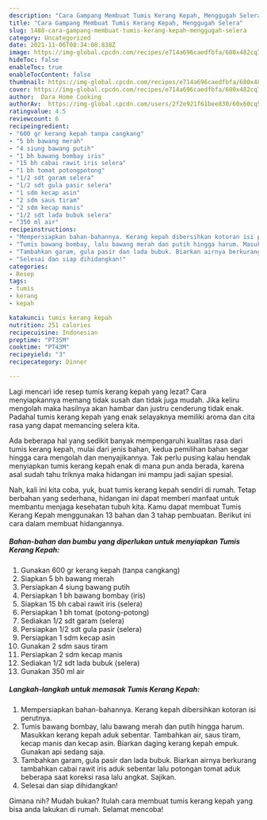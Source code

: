 ```yaml
---
description: "Cara Gampang Membuat Tumis Kerang Kepah, Menggugah Selera"
title: "Cara Gampang Membuat Tumis Kerang Kepah, Menggugah Selera"
slug: 1488-cara-gampang-membuat-tumis-kerang-kepah-menggugah-selera
category: Uncategorized
date: 2021-11-06T08:34:08.838Z
image: https://img-global.cpcdn.com/recipes/e714a696caedfbfa/680x482cq70/tumis-kerang-kepah-foto-resep-utama.jpg
hideToc: false
enableToc: true
enableTocContent: false
thumbnail: https://img-global.cpcdn.com/recipes/e714a696caedfbfa/680x482cq70/tumis-kerang-kepah-foto-resep-utama.jpg
cover: https://img-global.cpcdn.com/recipes/e714a696caedfbfa/680x482cq70/tumis-kerang-kepah-foto-resep-utama.jpg
author:  Dara Home Cooking
authorAv:  https://img-global.cpcdn.com/users/2f2e921f61bee830/60x60cq50/avatar.jpg
ratingvalue: 4.5
reviewcount: 6
recipeingredient:
- "600 gr kerang kepah tanpa cangkang"
- "5 bh bawang merah"
- "4 siung bawang putih"
- "1 bh bawang bombay iris"
- "15 bh cabai rawit iris selera"
- "1 bh tomat potongpotong"
- "1/2 sdt garam selera"
- "1/2 sdt gula pasir selera"
- "1 sdm kecap asin"
- "2 sdm saus tiram"
- "2 sdm kecap manis"
- "1/2 sdt lada bubuk selera"
- "350 ml air"
recipeinstructions:
- "Mempersiapkan bahan-bahannya. Kerang kepah dibersihkan kotoran isi perutnya."
- "Tumis bawang bombay, lalu bawang merah dan putih hingga harum. Masukkan kerang kepah aduk sebentar. Tambahkan air, saus tiram, kecap manis dan kecap asin. Biarkan daging kerang kepah empuk. Gunakan api sedang saja."
- "Tambahkan garam, gula pasir dan lada bubuk. Biarkan airnya berkurang tambahkan cabai rawit iris aduk sebentar lalu potongan tomat aduk beberapa saat koreksi rasa lalu angkat. Sajikan."
- "Selesai dan siap dihidangkan!"
categories:
- Resep
tags:
- tumis
- kerang
- kepah

katakunci: tumis kerang kepah 
nutrition: 251 calories
recipecuisine: Indonesian
preptime: "PT35M"
cooktime: "PT43M"
recipeyield: "3"
recipecategory: Dinner

---
```



Lagi mencari ide resep tumis kerang kepah yang lezat? Cara menyiapkannya memang tidak susah dan tidak juga mudah. Jika keliru mengolah maka hasilnya akan hambar dan justru cenderung tidak enak. Padahal tumis kerang kepah yang enak selayaknya memiliki aroma dan cita rasa yang dapat memancing selera kita.




Ada beberapa hal yang sedikit banyak mempengaruhi kualitas rasa dari tumis kerang kepah, mulai dari jenis bahan, kedua pemilihan bahan segar hingga cara mengolah dan menyajikannya. Tak perlu pusing kalau hendak menyiapkan tumis kerang kepah enak di mana pun anda berada, karena asal sudah tahu triknya maka hidangan ini mampu jadi sajian spesial.


Nah, kali ini kita coba, yuk, buat tumis kerang kepah sendiri di rumah. Tetap berbahan yang sederhana, hidangan ini dapat memberi manfaat untuk membantu menjaga kesehatan tubuh kita. Kamu dapat membuat Tumis Kerang Kepah menggunakan 13 bahan dan 3 tahap pembuatan. Berikut ini cara dalam membuat hidangannya.

<!--inarticleads1-->

##### Bahan-bahan dan bumbu yang diperlukan untuk menyiapkan Tumis Kerang Kepah:

1. Gunakan 600 gr kerang kepah (tanpa cangkang)
1. Siapkan 5 bh bawang merah
1. Persiapkan 4 siung bawang putih
1. Persiapkan 1 bh bawang bombay (iris)
1. Siapkan 15 bh cabai rawit iris (selera)
1. Persiapkan 1 bh tomat (potong-potong)
1. Sediakan 1/2 sdt garam (selera)
1. Persiapkan 1/2 sdt gula pasir (selera)
1. Persiapkan 1 sdm kecap asin
1. Gunakan 2 sdm saus tiram
1. Persiapkan 2 sdm kecap manis
1. Sediakan 1/2 sdt lada bubuk (selera)
1. Gunakan 350 ml air




<!--inarticleads2-->

##### Langkah-langkah untuk memasak Tumis Kerang Kepah:

1. Mempersiapkan bahan-bahannya. Kerang kepah dibersihkan kotoran isi perutnya.
1. Tumis bawang bombay, lalu bawang merah dan putih hingga harum. Masukkan kerang kepah aduk sebentar. Tambahkan air, saus tiram, kecap manis dan kecap asin. Biarkan daging kerang kepah empuk. Gunakan api sedang saja.
1. Tambahkan garam, gula pasir dan lada bubuk. Biarkan airnya berkurang tambahkan cabai rawit iris aduk sebentar lalu potongan tomat aduk beberapa saat koreksi rasa lalu angkat. Sajikan.
1. Selesai dan siap dihidangkan!



Gimana nih? Mudah bukan? Itulah cara membuat tumis kerang kepah yang bisa anda lakukan di rumah. Selamat mencoba!
